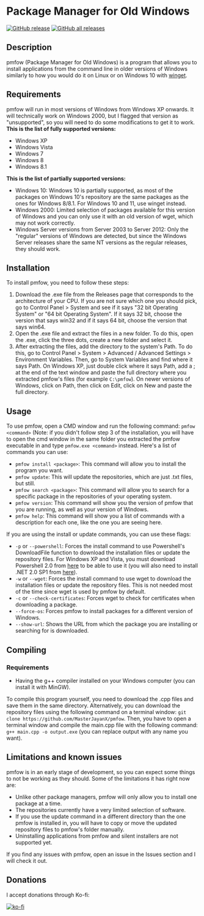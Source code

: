 # Package Manager for Old Windows
 [![GitHub release](https://img.shields.io/github/v/release/MasterJayanX/pmfow.svg)](https://github.com/MasterJayanX/pmfow/releases) [![GitHub all releases](https://img.shields.io/github/downloads/MasterJayanX/pmfow/total)](https://github.com/MasterJayanX/pmfow/releases) 
## Description
pmfow (Package Manager for Old Windows) is a program that allows you to install applications from the command line in older versions of Windows similarly to how you would do it on Linux or on Windows 10 with [winget](https://github.com/microsoft/winget-cli).

## Requirements
pmfow will run in most versions of Windows from Windows XP onwards. It will technically work on Windows 2000, but I flagged that version as "unsupported", so you will need to do some modifications to get it to work.
**This is the list of fully supported versions:**

- Windows XP
- Windows Vista
- Windows 7
- Windows 8
- Windows 8.1

**This is the list of partially supported versions:**

- Windows 10: Windows 10 is partially supported, as most of the packages on Windows 10's repository are the same packages as the ones for Windows 8/8.1. For Windows 10 and 11, use winget instead.
- Windows 2000: Limited selection of packages available for this version of Windows and you can only use it with an old version of wget, which may not work correctly.
- Windows Server versions from Server 2003 to Server 2012: Only the "regular" versions of Windows are detected, but since the Windows Server releases share the same NT versions as the regular releases, they should work.

## Installation
To install pmfow, you need to follow these steps:
1. Download the .exe file from the Releases page that corresponds to the architecture of your CPU. If you are not sure which one you should pick, go to Control Panel > System and see if it says "32 bit Operating System" or "64 bit Operating System". If it says 32 bit, choose the version that says win32 and if it says 64 bit, choose the version that says win64.
2. Open the .exe file and extract the files in a new folder. To do this, open the .exe, click the three dots, create a new folder and select it.
3. After extracting the files, add the directory to the system's Path. To do this, go to Control Panel > System > Advanced / Advanced Settings > Environment Variables. Then, go to System Variables and find where it says Path. On Windows XP, just double click where it says Path, add a ; at the end of the text window and paste the full directory where you extracted pmfow's files (for example `C:\pmfow`). On newer versions of Windows, click on Path, then click on Edit, click on New and paste the full directory.
## Usage
To use pmfow, open a CMD window and run the following command: `pmfow <command>` (Note: if you didn't follow step 3 of the installation, you will have to open the cmd window in the same folder you extracted the pmfow executable in and type `pmfow.exe <command>` instead.
Here's a list of commands you can use:
- `pmfow install <package>`: This command will allow you to install the program you want.
- `pmfow update`: This will update the repositories, which are just .txt files, but still.
- `pmfow search <package>`: This command will allow you to search for a specific package in the repositories of your operating system.
- `pmfow version`: This command will show you the version of pmfow that you are running, as well as your version of Windows.
- `pmfow help`: This command will show you a list of commands with a description for each one, like the one you are seeing here.

If you are using the install or update commands, you can use these flags:
- `-p` or `--powershell`: Forces the install command to use Powershell's DownloadFile function to download the installation files or update the repository files. For Windows XP and Vista, you must download Powershell 2.0 from [here](https://www.catalog.update.microsoft.com/Search.aspx?q=powershell%202.0) to be able to use it (you will also need to install .NET 2.0 SP1 from [here](https://www.microsoft.com/en-us/download/details.aspx?id=16614)).
- `-w` or `--wget`: Forces the install command to use wget to download the installation files or update the repository files. This is not needed most of the time since wget is used by pmfow by default.
- `-c` or `--check-certificates`: Forces wget to check for certificates when downloading a package.
- `--force-os`: Forces pmfow to install packages for a different version of Windows.
- `--show-url`: Shows the URL from which the package you are installing or searching for is downloaded.

## Compiling
### Requirements
- Having the g++ compiler installed on your Windows computer (you can install it with MinGW).

To compile this program yourself, you need to download the .cpp files and save them in the same directory. Alternatively, you can download the repository files using the following command on a terminal window: `git clone https://github.com/MasterJayanX/pmfow`. 
Then, you have to open a terminal window and compile the main.cpp file with the following command: `g++ main.cpp -o output.exe` (you can replace output with any name you want).

## Limitations and known issues
pmfow is in an early stage of development, so you can expect some things to not be working as they should. Some of the limitations it has right now are:
- Unlike other package managers, pmfow will only allow you to install one package at a time.
- The repositories currently have a very limited selection of software.
- If you use the update command in a different directory than the one pmfow is installed in, you will have to copy or move the updated repository files to pmfow's folder manually.
- Uninstalling applications from pmfow and silent installers are not supported yet.

If you find any issues with pmfow, open an issue in the Issues section and I will check it out.

## Donations
I accept donations through Ko-fi:

[![ko-fi](https://ko-fi.com/img/githubbutton_sm.svg)](https://ko-fi.com/D1D37FMC3)
